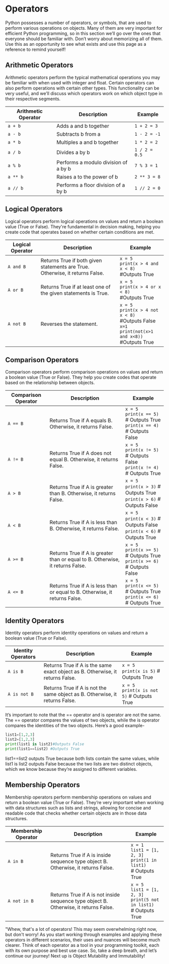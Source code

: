 # Operators

Python possesses a number of operators, or symbols, that are used to perform various operations on objects. Many of them are very important for efficient Python programming, so in this section we’ll go over the ones that everyone should be familiar with. Don’t worry about memorizing all of them. Use this as an opportunity to see what exists and use this page as a reference to remind yourself!

## Arithmetic Operators

Arithmetic operators perform the typical mathematical operations you may be familiar with when used with integer and float. Certain operators can also perform operations with certain other types. This functionality can be very useful, and we’ll discuss which operators work on which object type in their respective segments.

| Arithmetic Operator | Description                                          | Example                   |
|---------------------|------------------------------------------------------|---------------------------|
| `a + b`             | Adds a and b together                                | `1 + 2 = 3`               |
| `a - b`             | Subtracts b from a                                   | `1 - 2 = -1`              |
| `a * b`             | Multiples a and b together                           | `1 * 2 = 2`               |
| `a / b`             | Divides a by b                                       | `1 / 2 = 0.5`             |
| `a % b`             | Performs a modulo division of a by b                 | `7 % 3 = 1`               |
| `a ** b`            | Raises a to the power of b                           | `2 ** 3 = 8`              |
| `a // b`            | Performs a floor division of a by b                  | `1 // 2 = 0`              |

## Logical Operators

Logical operators perform logical operations on values and return a boolean value (True or False). They're fundamental in decision making, helping you create code that operates based on whether certain conditions are met.

| Logical Operator | Description                                                                   | Example                             |
|------------------|-------------------------------------------------------------------------------|-------------------------------------|
| `A and B`        | Returns True if both given statements are True. Otherwise, it returns False.  | `x = 5` <br /> `print(x > 4 and x < 8)` <br /> #Outputs True|
| `A or B`         | Returns True if at least one of the given statements is True.                 | `x = 5` <br />  `print(x > 4 or x < 8)` <br /> #Outputs True|
| `A not B`        | Reverses the statement.                                                       | `x = 5` <br /> `print(x > 4 not x < 8)` <br /> #Outputs False <br /> `x=1` <br /> `print(not(x>1 and x<8))` <br /> #Outputs True|

## Comparison Operators

Comparison operators perform comparison operations on values and return a boolean value (True or False). They help you create codes that operate based on the relationship between objects.

| Comparison Operator | Description | Example |
|---------------------|-------------|---------|
| `A == B` | Returns True if A equals B. Otherwise, it returns False. | `x = 5`<br />`print(x == 5)` # Outputs True<br />`print(x == 4)` # Outputs False |
| `A != B` | Returns True if A does not equal B. Otherwise, it returns False. | `x = 5`<br />`print(x != 5)` # Outputs False<br />`print(x != 4)` # Outputs True |
| `A > B` | Returns True if A is greater than B. Otherwise, it returns False. | `x = 5`<br />`print(x > 3)` # Outputs True<br />`print(x > 6)` # Outputs False |
| `A < B` | Returns True if A is less than B. Otherwise, it returns False. | `x = 5`<br />`print(x < 3)` # Outputs False<br />`print(x < 6)` # Outputs True |
| `A >= B` | Returns True if A is greater than or equal to B. Otherwise, it returns False. | `x = 5`<br />`print(x >= 5)` # Outputs True<br />`print(x >= 6)` # Outputs False |
| `A <= B` | Returns True if A is less than or equal to B. Otherwise, it returns False. | `x = 5`<br />`print(x <= 5)` # Outputs True<br />`print(x <= 6)` # Outputs True |

## Identity Operators

Identity operators perform identity operations on values and return a boolean value (True or False).

| Identity Operators | Description | Example |
|--------------------|-------------|---------|
| `A is B` | Returns True if A is the same exact object as B. Otherwise, it returns False. | `x = 5`<br />`print(x is 5)` # Outputs True |
| `A is not B` | Returns True if A is not the same object as B. Otherwise, it returns False. | `x = 5`<br />`print(x is not 5)` # Outputs True |

It’s important to note that the == operator and is operator are not the same. The == operator compares the values of two objects, while the is operator compares the identities of the two objects. Here’s a good example-

```python
list1=[1,2,3]
list2=[1,2,3]
print(list1 is list2)#Outputs False
print(list1==list2) #Outputs True
```

list1==list2 outputs True because both lists contain the same values, while list1 is list2 outputs False because the two lists are two distinct objects, which we know because they’re assigned to different variables.

## Membership Operators

Membership operators perform membership operations on values and return a boolean value (True or False). They’re very important when working with data structures such as lists and strings, allowing for concise and readable code that checks whether certain objects are in those data structures.

| Membership Operator | Description | Example |
|---------------------|-------------|---------|
| `A in B` | Returns True if A is inside sequence type object B. Otherwise, it returns False. | `x = 1`<br />`list1 = [1, 2, 3]`<br />`print(1 in list1)`<br /># Outputs True |
| `A not in B` | Returns True if A is not inside sequence type object B. Otherwise, it returns False. | `x = 5`<br />`list1 = [1, 2, 3]`<br />`print(5 not in list1)`<br /># Outputs True |

"Whew, that's a lot of operators! This may seem overwhelming right now, but don't worry! As you start working through examples and applying these operators in different scenarios, their uses and nuances will become much clearer. Think of each operator as a tool in your programming toolkit, each with its own purpose and best use case.
So, take a deep breath, and let’s continue our journey! Next up is Object Mutability and Immutability!